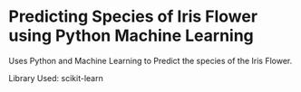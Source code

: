 # Predicting Species of Iris Flower using Python Machine Learning
Uses Python and Machine Learning to Predict the species of the Iris Flower.

Library Used: scikit-learn
